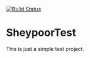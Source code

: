 [![Build Status](https://travis-ci.org/afshin-hoseini/SheypoorTest.svg?branch=master)](https://travis-ci.org/afshin-hoseini/SheypoorTest)

# SheypoorTest
This is just a simple test project.
